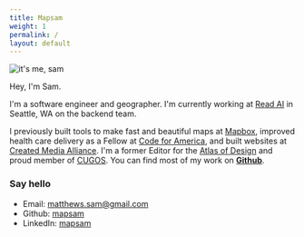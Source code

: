 ```yaml
---
title: Mapsam
weight: 1
permalink: /
layout: default
---
```


![it's me, sam](/images/me.png)

Hey, I'm Sam.

I'm a software engineer and geographer. I'm currently working at [Read AI](https://read.ai) in Seattle, WA on the backend team.

I previously built tools to make fast and beautiful maps at [Mapbox](https://mapbox.com), improved health care delivery as a Fellow at [Code for America](http://codeforamerica.org), and built websites at [Created Media Alliance](https://creativemediaalliance.com). I'm a former Editor for the [Atlas of Design](http://atlasofdesign.org) and proud member of [CUGOS](http://cugos.org). You can find most of my work on **[Github](http://github.com/mapsam)**.

### Say hello

* Email: [matthews.sam@gmail.com](mailto:matthews.sam@gmail.com)
* Github: [mapsam](http://github.com/mapsam)
* LinkedIn: [mapsam](https://www.linkedin.com/in/mapsam)
